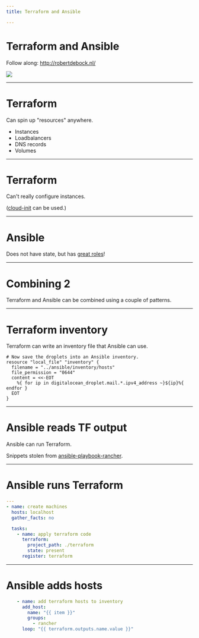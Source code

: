```yaml
---
title: Terraform and Ansible

---
```


# Terraform and Ansible

Follow along: http://robertdebock.nl/

<img src="https://api.qrserver.com/v1/create-qr-code/?size=350x350&data=http://robertdebock.nl/presentations/terraform-and-ansible/"/>

---

# Terraform

Can spin up "resources" anywhere.

- Instances
- Loadbalancers
- DNS records
- Volumes

----

# Terraform

Can't really configure instances.

([cloud-init](https://cloudinit.readthedocs.io/en/latest/) can be used.)

----

# Ansible

Does not have state, but has [great roles](https://robertdebock.nl/)!

---

# Combining 2

Terraform and Ansible can be combined using a couple of patterns.

----

# Terraform inventory

Terraform can write an inventory file that Ansible can use.

```
# Now save the droplets into an Ansible inventory.
resource "local_file" "inventory" {
  filename = "../ansible/inventory/hosts"
  file_permission = "0644"
  content = <<-EOT
    %{ for ip in digitalocean_droplet.mail.*.ipv4_address ~}${ip}%{ endfor }
  EOT
}
```

----

# Ansible reads TF output

Ansible can run Terraform.

Snippets stolen from [ansible-playbook-rancher](https://github.com/robertdebock/ansible-playbook-rancher/blob/master/playbook.yml).

----

# Ansible runs Terraform

```yaml
---
- name: create machines
  hosts: localhost
  gather_facts: no

  tasks:
    - name: apply terraform code
      terraform:
        project_path: ./terraform
        state: present
      register: terraform
```

----

# Ansible adds hosts

```yaml
    - name: add terraform hosts to inventory
      add_host:
        name: "{{ item }}"
        groups:
          - rancher
      loop: "{{ terraform.outputs.name.value }}"
```

